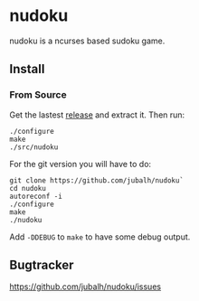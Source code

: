 # nudoku #

nudoku is a ncurses based sudoku game.

## Install ##

### From Source ###

Get the lastest [release](https://github.com/jubalh/nudoku/releases) and extract it.
Then run:

```
./configure
make
./src/nudoku
```

For the git version you will have to do:

```
git clone https://github.com/jubalh/nudoku`
cd nudoku
autoreconf -i
./configure
make
./nudoku
```

Add `-DDEBUG` to `make` to have some debug output.

## Bugtracker ##

https://github.com/jubalh/nudoku/issues

